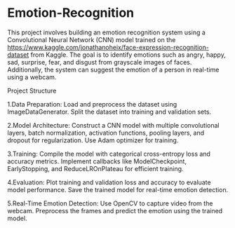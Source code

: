 # Emotion-Recognition
This project involves building an emotion recognition system using a Convolutional Neural Network (CNN) model trained on the https://www.kaggle.com/jonathanoheix/face-expression-recognition-dataset from Kaggle. The goal is to identify emotions such as angry, happy, sad, surprise, fear, and disgust from grayscale images of faces. Additionally, the system can suggest the emotion of a person in real-time using a webcam.

Project Structure

1.Data Preparation: 
Load and preprocess the dataset using ImageDataGenerator.
Split the dataset into training and validation sets.

2.Model Architecture: 
Construct a CNN model with multiple convolutional layers, batch normalization, activation functions, pooling layers, and dropout for regularization.
Use Adam optimizer for training.

3.Training: 
Compile the model with categorical cross-entropy loss and accuracy metrics.
Implement callbacks like ModelCheckpoint, EarlyStopping, and ReduceLROnPlateau for efficient training.

4.Evaluation: 
Plot training and validation loss and accuracy to evaluate model performance.
Save the trained model for real-time emotion detection.

5.Real-Time Emotion Detection: 
Use OpenCV to capture video from the webcam.
Preprocess the frames and predict the emotion using the trained model.
